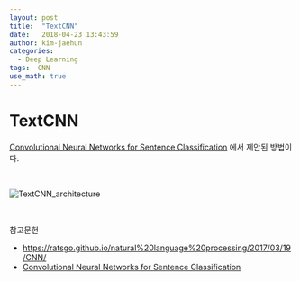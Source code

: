 ```yaml
---
layout: post
title:  "TextCNN"
date:   2018-04-23 13:43:59
author: kim-jaehun
categories:
  - Deep Learning
tags:  CNN
use_math: true
---
```

# TextCNN

[Convolutional Neural Networks for Sentence Classification](http://emnlp2014.org/papers/pdf/EMNLP2014181.pdf) 에서 제안된 방법이다.

<br>

![TextCNN_architecture](https://drive.google.com/uc?id=1V_eDSDjbEFknbFJPkCACO8ZQSdj7O0os)

<br>




참고문헌


* https://ratsgo.github.io/natural%20language%20processing/2017/03/19/CNN/
* [Convolutional Neural Networks for Sentence Classification](http://emnlp2014.org/papers/pdf/EMNLP2014181.pdf)
